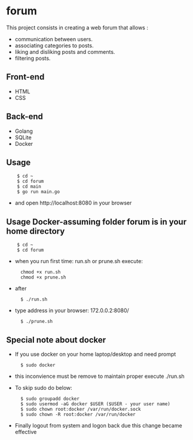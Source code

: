 # forum

This project consists in creating a web forum that allows :
* communication between users.
* associating categories to posts.
* liking and disliking posts and comments.
* filtering posts.

## Front-end
* HTML
* CSS

## Back-end
* Golang
* SQLite
* Docker

## Usage
        $ cd ~
        $ cd forum
        $ cd main
        $ go run main.go
        
* and open http://localhost:8080 in your browser

## Usage Docker-assuming folder forum is in your home directory
        $ cd ~
        $ cd forum

* when you run first time: run.sh or prune.sh execute:

        chmod +x run.sh
        chmod +x prune.sh

* after 
        
        $ ./run.sh

* type address in your browser: 172.0.0.2:8080/

        $ ./prune.sh

## Special note about docker
* If you use docker on your home laptop/desktop and need prompt 

        $ sudo docker
        
* this inconvience must be remove to maintain proper execute ./run.sh 
* To skip sudo do below:

        $ sudo groupadd docker
        $ sudo usermod -aG docker $USER ($USER - your user name)
        $ sudo chown root:docker /var/run/docker.sock
        $ sudo chown -R root:docker /var/run/docker

* Finally logout from system and logon back due this change became effective